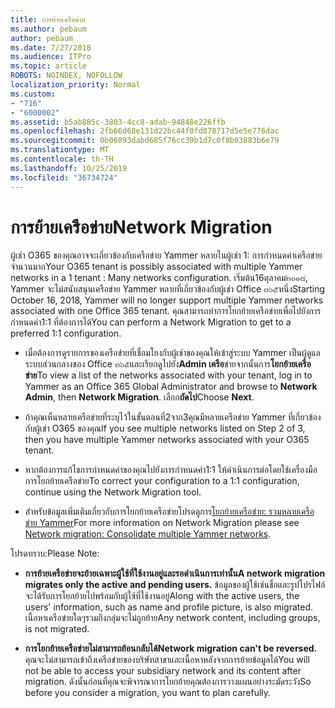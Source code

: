 ```yaml
---
title: การย้ายเครือข่าย
ms.author: pebaum
author: pebaum
ms.date: 7/27/2018
ms.audience: ITPro
ms.topic: article
ROBOTS: NOINDEX, NOFOLLOW
localization_priority: Normal
ms.custom:
- "716"
- "6000002"
ms.assetid: b5ab885c-3803-4cc8-adab-94848e226ffb
ms.openlocfilehash: 2fb66d68e131d22bc44f0fd878717d5e5e776dac
ms.sourcegitcommit: 0b06093dabd685f76cc39b1d7c0f8b03883b6e79
ms.translationtype: MT
ms.contentlocale: th-TH
ms.lasthandoff: 10/25/2019
ms.locfileid: "36734724"
---
```

# <a name="network-migration"></a><span data-ttu-id="10898-102">การย้ายเครือข่าย</span><span class="sxs-lookup"><span data-stu-id="10898-102">Network Migration</span></span>

<span data-ttu-id="10898-103">ผู้เช่า O365 ของคุณอาจจะเกี่ยวข้องกับเครือข่าย Yammer หลายในผู้เช่า 1: การกำหนดค่าเครือข่ายจำนวนมาก</span><span class="sxs-lookup"><span data-stu-id="10898-103">Your O365 tenant is possibly associated with multiple Yammer networks in a 1 tenant : Many networks configuration.</span></span> <span data-ttu-id="10898-104">เริ่มต้น16ตุลาคม๒๐๑๘, Yammer จะไม่สนับสนุนเครือข่าย Yammer หลายที่เกี่ยวข้องกับผู้เช่า Office ๓๖๕หนึ่ง</span><span class="sxs-lookup"><span data-stu-id="10898-104">Starting October 16, 2018, Yammer will no longer support multiple Yammer networks associated with one Office 365 tenant.</span></span> <span data-ttu-id="10898-105">คุณสามารถทำการโยกย้ายเครือข่ายเพื่อไปยังการกำหนดค่า1:1 ที่ต้องการได้</span><span class="sxs-lookup"><span data-stu-id="10898-105">You can perform a Network Migration to get to a preferred 1:1 configuration.</span></span>
  
- <span data-ttu-id="10898-106">เมื่อต้องการดูรายการของเครือข่ายที่เชื่อมโยงกับผู้เช่าของคุณให้เข้าสู่ระบบ Yammer เป็นผู้ดูแลระบบส่วนกลางของ Office ๓๖๕และเรียกดูไปยัง**Admin เครือ**ข่ายจากนั้นการ**โยกย้ายเครือข่าย**</span><span class="sxs-lookup"><span data-stu-id="10898-106">To view a list of the networks associated with your tenant, log in to Yammer as an Office 365 Global Administrator and browse to **Network Admin**, then **Network Migration**.</span></span> <span data-ttu-id="10898-107">เลือก**ถัดไป**</span><span class="sxs-lookup"><span data-stu-id="10898-107">Choose **Next**.</span></span>

- <span data-ttu-id="10898-108">ถ้าคุณเห็นหลายเครือข่ายที่ระบุไว้ในขั้นตอนที่2จาก3คุณมีหลายเครือข่าย Yammer ที่เกี่ยวข้องกับผู้เช่า O365 ของคุณ</span><span class="sxs-lookup"><span data-stu-id="10898-108">If you see multiple networks listed on Step 2 of 3, then you have multiple Yammer networks associated with your O365 tenant.</span></span>

- <span data-ttu-id="10898-109">หากต้องการแก้ไขการกำหนดค่าของคุณไปยังการกำหนดค่า1:1 ให้ดำเนินการต่อโดยใช้เครื่องมือการโยกย้ายเครือข่าย</span><span class="sxs-lookup"><span data-stu-id="10898-109">To correct your configuration to a 1:1 configuration, continue using the Network Migration tool.</span></span>

- <span data-ttu-id="10898-110">สำหรับข้อมูลเพิ่มเติมเกี่ยวกับการโยกย้ายเครือข่ายโปรดดูการ[โยกย้ายเครือข่าย: รวมหลายเครือข่าย Yammer](https://docs.microsoft.com/yammer/configure-your-yammer-network/consolidate-multiple-yammer-networks)</span><span class="sxs-lookup"><span data-stu-id="10898-110">For more information on Network Migration please see [Network migration: Consolidate multiple Yammer networks](https://docs.microsoft.com/yammer/configure-your-yammer-network/consolidate-multiple-yammer-networks).</span></span>

<span data-ttu-id="10898-111">โปรดทราบ:</span><span class="sxs-lookup"><span data-stu-id="10898-111">Please Note:</span></span>
  
- <span data-ttu-id="10898-112">**การย้ายเครือข่ายจะย้ายเฉพาะผู้ใช้ที่ใช้งานอยู่และรอดำเนินการเท่านั้น**</span><span class="sxs-lookup"><span data-stu-id="10898-112">**A network migration migrates only the active and pending users.**</span></span> <span data-ttu-id="10898-113">ข้อมูลของผู้ใช้เช่นชื่อและรูปโปรไฟล์จะได้รับการโยกย้ายไปพร้อมกับผู้ใช้ที่ใช้งานอยู่</span><span class="sxs-lookup"><span data-stu-id="10898-113">Along with the active users, the users' information, such as name and profile picture, is also migrated.</span></span> <span data-ttu-id="10898-114">เนื้อหาเครือข่ายใดๆรวมถึงกลุ่มจะไม่ถูกย้าย</span><span class="sxs-lookup"><span data-stu-id="10898-114">Any network content, including groups, is not migrated.</span></span>

- <span data-ttu-id="10898-115">**การโยกย้ายเครือข่ายไม่สามารถย้อนกลับได้**</span><span class="sxs-lookup"><span data-stu-id="10898-115">**Network migration can't be reversed.**</span></span> <span data-ttu-id="10898-116">คุณจะไม่สามารถเข้าถึงเครือข่ายของบริษัทสาขาและเนื้อหาหลังจากการย้ายข้อมูลได้</span><span class="sxs-lookup"><span data-stu-id="10898-116">You will not be able to access your subsidiary network and its content after migration.</span></span> <span data-ttu-id="10898-117">ดังนั้นก่อนที่คุณจะพิจารณาการโยกย้ายคุณต้องการวางแผนอย่างระมัดระวัง</span><span class="sxs-lookup"><span data-stu-id="10898-117">So before you consider a migration, you want to plan carefully.</span></span>

